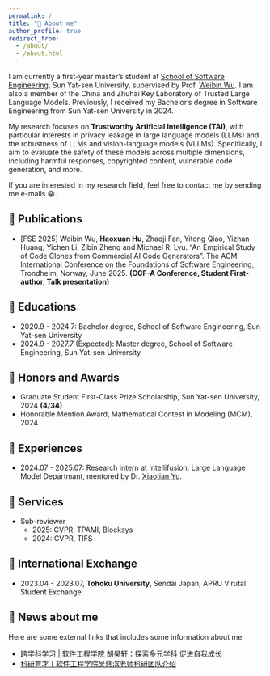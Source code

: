 ```yaml
---
permalink: /
title: "👀 About me"
author_profile: true
redirect_from: 
  - /about/
  - /about.html
---
```


I am currently a first-year master’s student at [School of Software Engineering](https://sse.sysu.edu.cn/), Sun Yat-sen University, supervised by Prof. [Weibin Wu](https://sse.sysu.edu.cn/teacher/249). I am also a member of the China and Zhuhai Key Laboratory of Trusted Large Language Models. Previously, I received my Bachelor’s degree in Software Engineering from Sun Yat-sen University in 2024.

My research focuses on **Trustworthy Artificial Intelligence (TAI)**, with particular interests in privacy leakage in large language models (LLMs) and the robustness of LLMs and vision-language models (VLLMs). Specifically, I aim to evaluate the safety of these models across multiple dimensions, including harmful responses, copyrighted content, vulnerable code generation, and more.

If you are interested in my research field, feel free to contact me by sending me e-mails 😀.

📕 Publications
-----
- [FSE 2025] Weibin Wu, **Haoxuan Hu**, Zhaoji Fan, Yitong Qiao, Yizhan Huang, Yichen Li, Zibin Zheng and Michael R. Lyu. “An Empirical Study of Code Clones from Commercial AI Code Generators”. The ACM International Conference on the Foundations of Software Engineering, Trondheim, Norway, June 2025. **(CCF-A Conference, Student First-author, Talk presentation)**

📖 Educations
-----
- 2020.9 - 2024.7: Bachelor degree, School of Software Engineering, Sun Yat-sen University
- 2024.9 - 2027.7 (Expected): Master degree, School of Software Engineering, Sun Yat-sen University

🥇 Honors and Awards
-----
- Graduate Student First-Class Prize Scholarship, Sun Yat-sen University, 2024 **(4/34)**
- Honorable Mention Award, Mathematical Contest in Modeling (MCM), 2024

🏢 Experiences
-----
- 2024.07 - 2025.07: Research intern at Intellifusion, Large Language Model Departmant, mentored by Dr. [Xiaotian Yu](https://scholar.google.com/citations?user=LHgchLkAAAAJ&hl=en&oi=ao).

💼 Services
-----
- Sub-reviewer
  - 2025: CVPR, TPAMI, Blocksys
  - 2024: CVPR, TIFS

🛫 International Exchange
-----
- 2023.04 - 2023.07, **Tohoku University**, Sendai Japan, APRU Virutal Student Exchange.


🔗 News about me
-----
Here are some external links that includes some information about me:

- [跨学科学习 | 软件工程学院 胡昊轩：探索多元学科 促进自我成长](https://jwb.sysu.edu.cn/article/2938)
- [科研育才丨软件工程学院吴炜滨老师科研团队介绍](https://sse.sysu.edu.cn/node/812)